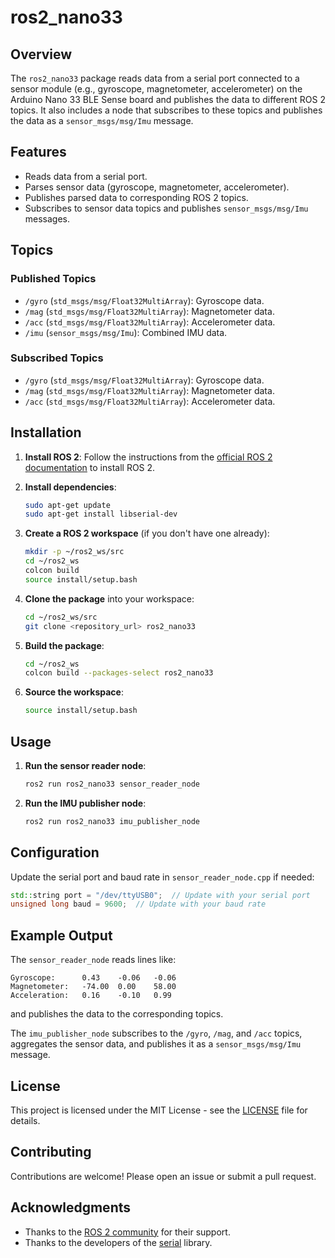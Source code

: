 # ros2_nano33

## Overview

The `ros2_nano33` package reads data from a serial port connected to a sensor module (e.g., gyroscope, magnetometer, accelerometer) on the Arduino Nano 33 BLE Sense board and publishes the data to different ROS 2 topics. It also includes a node that subscribes to these topics and publishes the data as a `sensor_msgs/msg/Imu` message.

## Features

- Reads data from a serial port.
- Parses sensor data (gyroscope, magnetometer, accelerometer).
- Publishes parsed data to corresponding ROS 2 topics.
- Subscribes to sensor data topics and publishes `sensor_msgs/msg/Imu` messages.

## Topics

### Published Topics

- `/gyro` (`std_msgs/msg/Float32MultiArray`): Gyroscope data.
- `/mag` (`std_msgs/msg/Float32MultiArray`): Magnetometer data.
- `/acc` (`std_msgs/msg/Float32MultiArray`): Accelerometer data.
- `/imu` (`sensor_msgs/msg/Imu`): Combined IMU data.

### Subscribed Topics

- `/gyro` (`std_msgs/msg/Float32MultiArray`): Gyroscope data.
- `/mag` (`std_msgs/msg/Float32MultiArray`): Magnetometer data.
- `/acc` (`std_msgs/msg/Float32MultiArray`): Accelerometer data.

## Installation

1. **Install ROS 2**: Follow the instructions from the [official ROS 2 documentation](https://docs.ros.org/en/humble/Installation.html) to install ROS 2.

2. **Install dependencies**:
   ```sh
   sudo apt-get update
   sudo apt-get install libserial-dev
   ```

3. **Create a ROS 2 workspace** (if you don't have one already):
   ```sh
   mkdir -p ~/ros2_ws/src
   cd ~/ros2_ws
   colcon build
   source install/setup.bash
   ```

4. **Clone the package** into your workspace:
   ```sh
   cd ~/ros2_ws/src
   git clone <repository_url> ros2_nano33
   ```

5. **Build the package**:
   ```sh
   cd ~/ros2_ws
   colcon build --packages-select ros2_nano33
   ```

6. **Source the workspace**:
   ```sh
   source install/setup.bash
   ```

## Usage

1. **Run the sensor reader node**:
   ```sh
   ros2 run ros2_nano33 sensor_reader_node
   ```

2. **Run the IMU publisher node**:
   ```sh
   ros2 run ros2_nano33 imu_publisher_node
   ```

## Configuration

Update the serial port and baud rate in `sensor_reader_node.cpp` if needed:
```cpp
std::string port = "/dev/ttyUSB0";  // Update with your serial port
unsigned long baud = 9600;  // Update with your baud rate
```

## Example Output

The `sensor_reader_node` reads lines like:
```
Gyroscope:      0.43    -0.06   -0.06
Magnetometer:   -74.00  0.00    58.00
Acceleration:   0.16    -0.10   0.99
```
and publishes the data to the corresponding topics.

The `imu_publisher_node` subscribes to the `/gyro`, `/mag`, and `/acc` topics, aggregates the sensor data, and publishes it as a `sensor_msgs/msg/Imu` message.

## License

This project is licensed under the MIT License - see the [LICENSE](LICENSE) file for details.

## Contributing

Contributions are welcome! Please open an issue or submit a pull request.

## Acknowledgments

- Thanks to the [ROS 2 community](https://discourse.ros.org/) for their support.
- Thanks to the developers of the [serial](http://wjwwood.io/serial/) library.
```